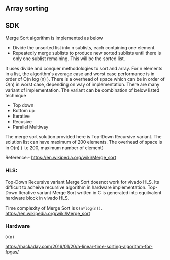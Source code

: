 ## Array sorting

## SDK
Merge Sort algorithm is implemented as below
* Divide the unsorted list into n sublists, each containing one element.
* Repeatedly merge sublists to produce new sorted sublists until there is only one sublist remaining. This will be the sorted list.

It uses divide and conquer methodologies to sort and array. For n elements in a list, the algorithm's average case and worst case performance is in order of O(n log (n) ). There is a overhead of space which can be in order of O(n) in worst case, depending on way of implementation. There are many variant of implementation. The variant can be combination of below listed technique
* Top down
* Bottom up
* Iterative 
* Recusive
* Parallel Multiway

The merge sort solution provided here is Top-Down Recursive variant. The solution list can have maximum of 200 elements. The overhead of space is in O(n) ( i.e 200, maximum number of element)

Reference:- https://en.wikipedia.org/wiki/Merge_sort

### HLS:

Top-Down Recursive variant Merge Sort doesnot work for vivado HLS. Its difficult to acheive recursive algorithm in hardware implementation.
Top-Down Iterative variant Merge Sort written in C is generated into equilvalent hardware block in vivado HLS.

Time complexity of Merge Sort is `O(n*log(n))`.
https://en.wikipedia.org/wiki/Merge_sort



### Hardware
`O(n)`

https://hackaday.com/2016/01/20/a-linear-time-sorting-algorithm-for-fpgas/
